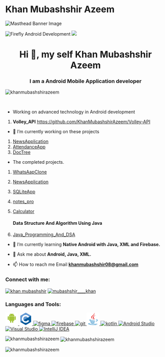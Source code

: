 <h1>Khan Mubashshir Azeem</h1>
<img src="https://wallpapers.com/images/hd/green-android-robot-wo2gh70brzsej2b6.webp" alt="Masthead Banner Image">

![Firefly Android Development](https://github.com/KhanMubashshirAzeem/KhanMubashshirAzeem/assets/123080070/9f2535e6-7d81-4997-b9bc-253ba5d172da)
<img src="![Firefly Android Development](https://github.com/KhanMubashshirAzeem/KhanMubashshirAzeem/assets/123080070/3a320a67-0bbf-4ebd-867d-7b40469a3fb4)">


<h1 align="center">Hi 👋, my self Khan Mubashshir Azeem</h1>
<h3 align="center">I am a Android Mobile Application developer</h3>


<p align="left"> <img src="https://komarev.com/ghpvc/?username=khanmubashshirazeem&label=Profile%20views&color=0e75b6&style=flat" alt="khanmubashshirazeem" /> </p>

<p align="left"> <a href="https://twitter.com/" target="blank"><img src="https://img.shields.io/twitter/follow/?logo=twitter&style=for-the-badge" alt="" /></a> </p>

- Working on advanced technology in Android development
1. **Volley_API** https://github.com/KhanMubashshirAzeem/Volley-API  
    

- 🔭 I’m currently working on these projects
1. [NewsApplication](https://github.com/KhanMubashshirAzeem/NewsApplication)
2. [AttendanceApp](https://github.com/KhanMubashshirAzeem/AttendanceApp)
3. [DocTree](https://github.com/KhanMubashshirAzeem/DocTree)

- The completed projects.
1. [WhatsAapClone](https://github.com/KhanMubashshirAzeem/WhatsAapClone)
2. [NewsApplication](https://github.com/KhanMubashshirAzeem/NewsApplication)
3. [SQLiteApp](https://github.com/KhanMubashshirAzeem/SQLiteApp)
4. [notes_pro](https://github.com/KhanMubashshirAzeem/notes_pro)
5. [Calculator](https://github.com/KhanMubashshirAzeem/Calculator)

   <h4>Data Structure And Algorithm Using Java </h4>
1. [Java_Programming_And_DSA](https://github.com/KhanMubashshirAzeem/Java_Programming_And_DSA) 

- 🌱 I’m currently learning **Native Android with Java, XML and Firebase.**

- 💬 Ask me about **Android, Java, XML.**

- 📫 How to reach me Email **khanmubashshir08@gmail.com**

<h3 align="left">Connect with me:</h3>
<p align="left">
<a href="https://linkedin.com/in/khanmubashshir/" target="blank"><img align="center" src="https://raw.githubusercontent.com/rahuldkjain/github-profile-readme-generator/master/src/images/icons/Social/linked-in-alt.svg" alt="khan mubashshir" height="30" width="40" /></a>
<a href="https://instagram.com/mubashshir____khan" target="blank"><img align="center" src="https://raw.githubusercontent.com/rahuldkjain/github-profile-readme-generator/master/src/images/icons/Social/instagram.svg" alt="mubashshir____khan" height="30" width="40" /></a>
    
</p>

<h3 align="left">Languages and Tools:</h3>
<p align="left">
    <a href="https://developer.android.com" target="_blank" rel="noreferrer">
        <img src="https://raw.githubusercontent.com/devicons/devicon/master/icons/android/android-original-wordmark.svg" alt="android" width="40" height="40"/>
    </a>
    <a href="https://www.cprogramming.com/" target="_blank" rel="noreferrer">
        <img src="https://raw.githubusercontent.com/devicons/devicon/master/icons/c/c-original.svg" alt="c" width="40" height="40"/>
    </a>
    <a href="https://www.figma.com/" target="_blank" rel="noreferrer">
        <img src="https://www.vectorlogo.zone/logos/figma/figma-icon.svg" alt="figma" width="40" height="40"/>
    </a>
    <a href="https://firebase.google.com/" target="_blank" rel="noreferrer">
        <img src="https://www.vectorlogo.zone/logos/firebase/firebase-icon.svg" alt="firebase" width="40" height="40"/>
    </a>
    <a href="https://git-scm.com/" target="_blank" rel="noreferrer">
        <img src="https://www.vectorlogo.zone/logos/git-scm/git-scm-icon.svg" alt="git" width="40" height="40"/>
    </a>
    <a href="https://www.java.com" target="_blank" rel="noreferrer">
        <img src="https://raw.githubusercontent.com/devicons/devicon/master/icons/java/java-original.svg" alt="java" width="40" height="40"/>
    </a>
    <a href="https://kotlinlang.org" target="_blank" rel="noreferrer">
        <img src="https://www.vectorlogo.zone/logos/kotlinlang/kotlinlang-icon.svg" alt="kotlin" width="40" height="40"/>
    </a>
    <a href="https://developer.android.com/studio" target="_blank" rel="noreferrer">
        <img src="https://img.icons8.com/?size=48&id=1LAX3PYMg2iA&format=png" alt="Android Studio" width="40" height="40"/>
    </a>
    <a href="https://visualstudio.microsoft.com/" target="_blank" rel="noreferrer">
        <img src="https://code.visualstudio.com/assets/images/code-stable.png" alt="Visual Studio" width="40" height="40"/>
    </a>
    <a href="https://www.jetbrains.com/idea/" target="_blank" rel="noreferrer">
        <img src="https://upload.wikimedia.org/wikipedia/commons/9/9c/IntelliJ_IDEA_Icon.svg" alt="IntelliJ IDEA" width="40" height="40"/>
    </a>
</p>



<p><img align="left" src="https://github-readme-stats.vercel.app/api/top-langs?username=khanmubashshirazeem&show_icons=true&locale=en&layout=compact" alt="khanmubashshirazeem" /></p>

<p>&nbsp;<img align="center" src="https://github-readme-stats.vercel.app/api?username=khanmubashshirazeem&show_icons=true&locale=en" alt="khanmubashshirazeem" /></p>

<p><img align="center" src="https://github-readme-streak-stats.herokuapp.com/?user=khanmubashshirazeem&" alt="khanmubashshirazeem" /></p>

